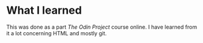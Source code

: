 # What I learned
This was done as a part *The Odin Project* course online.
I have learned from it a lot concerning HTML and mostly git.